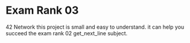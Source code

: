 # Exam Rank 03
42 Network
this project is small and easy to understand. it can help you succeed the exam rank 02 get_next_line subject.
